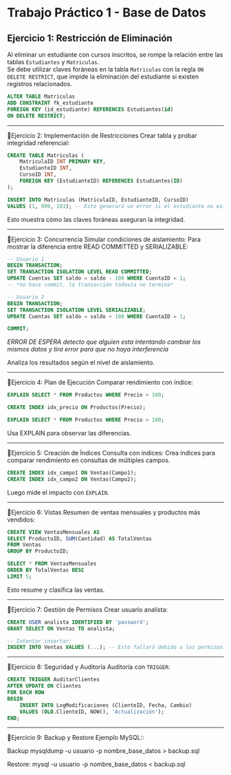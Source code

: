 # Trabajo Práctico 1 - Base de Datos

## Ejercicio 1: Restricción de Eliminación

Al eliminar un estudiante con cursos inscritos, se rompe la relación entre las tablas `Estudiantes` y `Matriculas`.  
Se debe utilizar claves foráneas en la tabla `Matriculas` con la regla `ON DELETE RESTRICT`, que impide la eliminación del estudiante si existen registros relacionados.

```sql
ALTER TABLE Matriculas
ADD CONSTRAINT fk_estudiante
FOREIGN KEY (id_estudiante) REFERENCES Estudiantes(id)
ON DELETE RESTRICT;
```


-------------------------------------------------------------------------------------------

🔹Ejercicio 2: Implementación de Restricciones
Crear tabla y probar integridad referencial:

```sql
CREATE TABLE Matriculas (
    MatriculaID INT PRIMARY KEY,
    EstudianteID INT,
    CursoID INT,
    FOREIGN KEY (EstudianteID) REFERENCES Estudiantes(ID)
);

INSERT INTO Matriculas (MatriculaID, EstudianteID, CursoID)
VALUES (1, 999, 101); -- Esto generará un error si el estudiante no existe
```
Esto muestra cómo las claves foráneas aseguran la integridad.

-------------------------------------------------------------------------------------------

🔹Ejercicio 3: Concurrencia
Simular condiciones de aislamiento: Para mostrar la diferencia entre READ COMMITTED y SERIALIZABLE:

```sql
-- Usuario 1
BEGIN TRANSACTION;
SET TRANSACTION ISOLATION LEVEL READ COMMITTED;
UPDATE Cuentas SET saldo = saldo - 100 WHERE CuentaID = 1;
-- *no hace commit, la transacción todavía no termina*

-- Usuario 2
BEGIN TRANSACTION;
SET TRANSACTION ISOLATION LEVEL SERIALIZABLE;
UPDATE Cuentas SET saldo = saldo + 100 WHERE CuentaID = 1;

COMMIT;
```

*ERROR DE ESPERA* *detecto que alguien esta intentando cambiar los mismos datos y tira error para que no haya interferencia*

Analiza los resultados según el nivel de aislamiento.


-------------------------------------------------------------------------------------------

🔹Ejercicio 4: Plan de Ejecución
Comparar rendimiento con índice:

```sql
EXPLAIN SELECT * FROM Productos WHERE Precio > 100;

CREATE INDEX idx_precio ON Productos(Precio);

EXPLAIN SELECT * FROM Productos WHERE Precio > 100;
```

Usa EXPLAIN para observar las diferencias.

-------------------------------------------------------------------------------------------

🔹Ejercicio 5: Creación de Índices
Consulta con índices: Crea índices para comparar rendimiento en consultas de múltiples campos.

```sql
CREATE INDEX idx_campo1 ON Ventas(Campo1);
CREATE INDEX idx_campo2 ON Ventas(Campo2);
```
Luego mide el impacto con `EXPLAIN`.

-------------------------------------------------------------------------------------------

🔹Ejercicio 6: Vistas
Resumen de ventas mensuales y productos más vendidos:

```sql
CREATE VIEW VentasMensuales AS
SELECT ProductoID, SUM(Cantidad) AS TotalVentas
FROM Ventas
GROUP BY ProductoID;

SELECT * FROM VentasMensuales
ORDER BY TotalVentas DESC
LIMIT 5;
```

Esto resume y clasifica las ventas.

-------------------------------------------------------------------------------------------

🔹Ejercicio 7: Gestión de Permisos
Crear usuario analista:

```sql
CREATE USER analista IDENTIFIED BY 'password';
GRANT SELECT ON Ventas TO analista;

-- Intentar insertar:
INSERT INTO Ventas VALUES (...); -- Esto fallará debido a los permisos.
```

-------------------------------------------------------------------------------------------

🔹Ejercicio 8: Seguridad y Auditoría
Auditoría con `TRIGGER`:

```sql
CREATE TRIGGER AuditarClientes
AFTER UPDATE ON Clientes
FOR EACH ROW
BEGIN
    INSERT INTO LogModificaciones (ClienteID, Fecha, Cambio)
    VALUES (OLD.ClienteID, NOW(), 'Actualización');
END;
```

-------------------------------------------------------------------------------------------

🔹Ejercicio 9: Backup y Restore
Ejemplo MySQL::

Backup
mysqldump -u usuario -p nombre_base_datos > backup.sql

Restore:
mysql -u usuario -p nombre_base_datos < backup.sql
